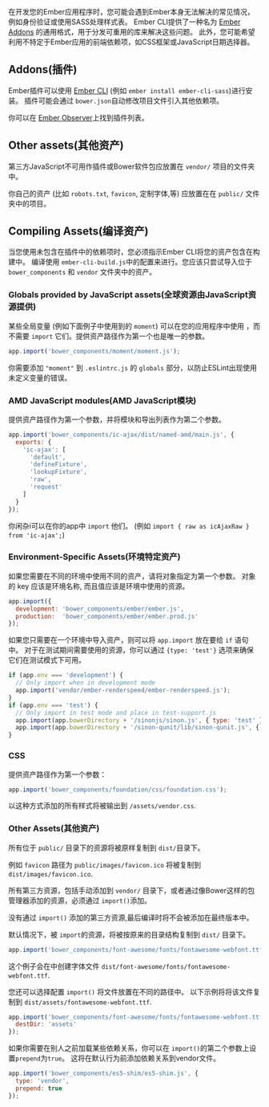 在开发您的Ember应用程序时，您可能会遇到Ember本身无法解决的常见情况，例如身份验证或使用SASS处理样式表。
Ember CLI提供了一种名为 [Ember Addons](#toc_addons) 的通用格式，用于分发可重用的库来解决这些问题。
此外，您可能希望利用不特定于Ember应用的前端依赖项，如CSS框架或JavaScript日期选择器。

## Addons(插件)

Ember插件可以使用 [Ember CLI](http://ember-cli.com/extending/#developing-addons-and-blueprints)
(例如 `ember install ember-cli-sass`)进行安装。
插件可能会通过 `bower.json`自动修改项目文件引入其他依赖项。

你可以在 [Ember Observer](http://emberobserver.com)上找到插件列表。

## Other assets(其他资产)

第三方JavaScript不可用作插件或Bower软件包应放置在 `vendor/` 项目的文件夹中。

你自己的资产 (比如 `robots.txt`, `favicon`, 定制字体,等) 应放置在在 `public/` 文件夹中的项目。

## Compiling Assets(编译资产)

当您使用未包含在插件中的依赖项时，您必须指示Ember CLI将您的资产包含在构建中。
编译使用 `ember-cli-build.js`中的配置来进行。您应该只尝试导入位于 `bower_components` 和 `vendor` 文件夹中的资产。

### Globals provided by JavaScript assets(全球资源由JavaScript资源提供)

某些全局变量 (例如下面例子中使用到的 `moment`) 可以在您的应用程序中使用
，而不需要 `import` 它们。提供资产路径作为第一个也是唯一的参数。

```ember-cli-build.js
app.import('bower_components/moment/moment.js');
```

你需要添加 `"moment"` 到 `.eslintrc.js` 的 `globals` 部分，以防止ESLint出现使用未定义变量的错误。

### AMD JavaScript modules(AMD JavaScript模块)

提供资产路径作为第一个参数，并将模块和导出列表作为第二个参数。

```ember-cli-build.js
app.import('bower_components/ic-ajax/dist/named-amd/main.js', {
  exports: {
    'ic-ajax': [
      'default',
      'defineFixture',
      'lookupFixture',
      'raw',
      'request'
    ]
  }
});
```

你闲杂i可以在你的app中 `import` 他们。 (例如 `import { raw as icAjaxRaw } from 'ic-ajax';`)

### Environment-Specific Assets(环境特定资产)

如果您需要在不同的环境中使用不同的资产，请将对象指定为第一个参数。
对象的 key 应该是环境名称, 而且值应该是环境中使用的资源。

```ember-cli-build.js
app.import({
  development: 'bower_components/ember/ember.js',
  production:  'bower_components/ember/ember.prod.js'
});
```

如果您只需要在一个环境中导入资产，则可以将 `app.import` 放在要给 `if` 语句中。
对于在测试期间需要使用的资源，你可以通过 `{type: 'test'}` 选项来确保它们在测试模式下可用。

```ember-cli-build.js
if (app.env === 'development') {
  // Only import when in development mode
  app.import('vendor/ember-renderspeed/ember-renderspeed.js');
}
if (app.env === 'test') {
  // Only import in test mode and place in test-support.js
  app.import(app.bowerDirectory + '/sinonjs/sinon.js', { type: 'test' });
  app.import(app.bowerDirectory + '/sinon-qunit/lib/sinon-qunit.js', { type: 'test' });
}
```

### CSS

提供资产路径作为第一个参数：

```ember-cli-build.js
app.import('bower_components/foundation/css/foundation.css');
```

以这种方式添加的所有样式将被输出到 `/assets/vendor.css`.

### Other Assets(其他资产)

所有位于 `public/` 目录下的资源将被原样复制到 `dist/`目录下。

例如  `favicon` 路径为 `public/images/favicon.ico` 将被复制到 `dist/images/favicon.ico`.

所有第三方资源，包括手动添加到 `vendor/` 目录下，或者通过像Bower这样的包管理器添加的资源，必须通过 `import()`添加。

没有通过 `import()` 添加的第三方资源,最后编译时将不会被添加在最终版本中。

默认情况下，被 `import`的资源，将被按原来的目录结构复制到 `dist/` 目录下。

```ember-cli-build.js
app.import('bower_components/font-awesome/fonts/fontawesome-webfont.ttf');
```

这个例子会在中创建字体文件 `dist/font-awesome/fonts/fontawesome-webfont.ttf`.

您还可以选择配置 `import()` 将文件放置在不同的路径中。
以下示例将将该文件复制到 `dist/assets/fontawesome-webfont.ttf`.

```ember-cli-build.js
app.import('bower_components/font-awesome/fonts/fontawesome-webfont.ttf', {
  destDir: 'assets'
});
```

如果你需要在别人之前加载某些依赖关系，你可以在 `import()`的第二个参数上设置`prepend`为`true`。
这将在默认行为前添加依赖关系到vendor文件。

```ember-cli-build.js
app.import('bower_components/es5-shim/es5-shim.js', {
  type: 'vendor',
  prepend: true
});
```
